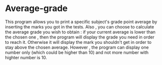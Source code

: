 # Average-grade
This program allows you to print a specific subject's grade point average by inserting the marks you got in the tests. Also , you can choose to calculate the average grade you wish to obtain : if your current average is lower than the chosen one , then the program will display the grade you need in order to reach it. Otherwise it will display the mark you shouldn't get in order to stay above the chosen average. However , the program can display one number only  (which could be higher than 10) and not more number with highter number is 10.
